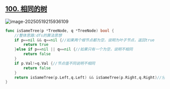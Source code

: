 ## [100. 相同的树](https://leetcode.cn/problems/same-tree/) 

![image-20250519215936109](https://gggzxh.oss-cn-beijing.aliyuncs.com/img/20250519215936109.png) 

```go
func isSameTree(p *TreeNode, q *TreeNode) bool {
    //整体思路:dfs的算法思想
    if p==nil && q==nil {//如果两个根节点都为空，说明为叶子节点，返回true
        return true
    }else if p==nil || q==nil {//如果只有一个为空，说明不相同
        return false
    }
    if p.Val!=q.Val {//节点值不同说明不相同
        return false
    }
    return isSameTree(p.Left,q.Left) && isSameTree(p.Right,q.Right)//分别dfs左子树和右子树
}
```

